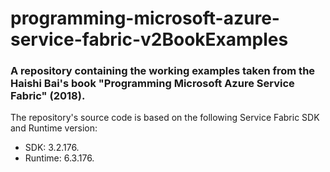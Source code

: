 # programming-microsoft-azure-service-fabric-v2BookExamples
### A repository containing the working examples taken from the Haishi Bai's book "Programming Microsoft Azure Service Fabric" (2018).

The repository's source code is based on the following Service Fabric SDK and Runtime version:<br />
- SDK: 3.2.176.<br />
- Runtime: 6.3.176.<br />
